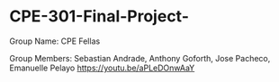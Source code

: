 # CPE-301-Final-Project-

Group Name: CPE Fellas 

Group Members: Sebastian Andrade, Anthony Goforth, Jose Pacheco, Emanuelle Pelayo
https://youtu.be/aPLeDOnwAaY
